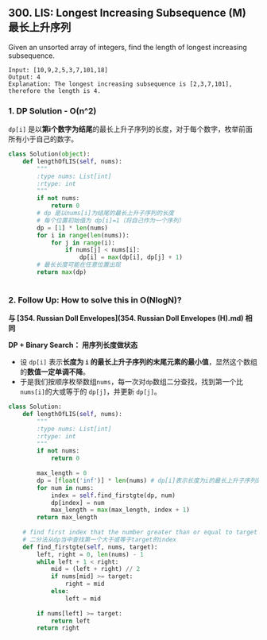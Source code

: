 ## 300. LIS: Longest Increasing Subsequence (M) 最长上升序列

Given an unsorted array of integers, find the length of longest increasing subsequence.

```
Input: [10,9,2,5,3,7,101,18]
Output: 4 
Explanation: The longest increasing subsequence is [2,3,7,101], therefore the length is 4. 
```

### 1. DP Solution - O(n^2)

`dp[i]` 是以**第i个数字为结尾**的最长上升子序列的长度，对于每个数字，枚举前面所有小于自己的数字。

```python
class Solution(object):
    def lengthOfLIS(self, nums):
        """
        :type nums: List[int]
        :rtype: int
        """
        if not nums:
            return 0
        # dp 是以nums[i]为结尾的最长上升子序列的长度
        # 每个位置初始值为 dp[i]=1（将自己作为一个序列）
        dp = [1] * len(nums)
        for i in range(len(nums)):
            for j in range(i):
                if nums[j] < nums[i]:
                    dp[i] = max(dp[i], dp[j] + 1)
        # 最长长度可能在任意位置出现
        return max(dp)
            
```

### 2. Follow Up: How to solve this in O(NlogN)?  

**与 [354. Russian Doll Envelopes](354. Russian Doll Envelopes (H).md) 相同**

**DP + Binary Search： 用序列长度做状态**

- 设 `dp[i]` 表示**长度为 `i` 的最长上升子序列的末尾元素的最小值**，显然这个数组的**数值一定单调不降**。
- 于是我们按顺序枚举数组`nums`，每一次对`dp`数组二分查找，找到第一个比`nums[i]`的大或等于的 `dp[j]`，并更新 `dp[j]`。

```python
class Solution:
    def lengthOfLIS(self, nums):
        """
        :type nums: List[int]
        :rtype: int
        """
        if not nums:
            return 0
        
        max_length = 0
        dp = [float('inf')] * len(nums) # dp[i]表示长度为i的最长上升子序列的最小末尾数
        for num in nums:
            index = self.find_firstgte(dp, num)
            dp[index] = num
            max_length = max(max_length, index + 1)
        return max_length
        
    # find first index that the number greater than or equal to target
    # 二分法从dp当中查找第一个大于或等于target的index
    def find_firstgte(self, nums, target):
        left, right = 0, len(nums) - 1
        while left + 1 < right:
            mid = (left + right) // 2
            if nums[mid] >= target:
                right = mid
            else:
                left = mid
        
        if nums[left] >= target:
            return left
       	return right
```